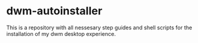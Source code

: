 # dwm-autoinstaller

This is a repository with all nessesary step guides and shell scripts for the installation of my dwm desktop experience.